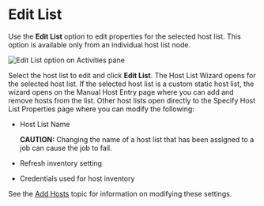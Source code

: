 # Edit List

Use the **Edit List** option to edit properties for the selected host list. This option is available
only from an individual host list node.

![Edit List option on Activities pane](/img/product_docs/accessanalyzer/admin/hostmanagement/actions/editlist.webp)

Select the host list to edit and click **Edit List**. The Host List Wizard opens for the selected
host list. If the selected host list is a custom static host list, the wizard opens on the Manual
Host Entry page where you can add and remove hosts from the list. Other host lists open directly to
the Specify Host List Properties page where you can modify the following:

- Host List Name

  **CAUTION:** Changing the name of a host list that has been assigned to a job can cause the job
  to fail.

- Refresh inventory setting
- Credentials used for host inventory

See the [Add Hosts](/docs/accessanalyzer/12.0/administration/host-management/actions/add.md) topic for information on modifying these settings.
